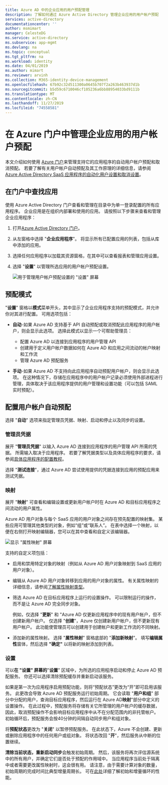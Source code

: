 ```yaml
---
title: Azure AD 中的企业应用的用户预配管理
description: 了解如何通过 Azure Active Directory 管理企业应用的用户帐户预配
services: active-directory
documentationcenter: ''
author: msmimart
manager: CelesteDG
ms.service: active-directory
ms.subservice: app-mgmt
ms.devlang: na
ms.topic: conceptual
ms.tgt_pltfrm: na
ms.workload: identity
ms.date: 04/01/2019
ms.author: mimart
ms.reviewer: arvinh
ms.collection: M365-identity-device-management
ms.openlocfilehash: 67b92c32d511300a0645b707f2a263b463937d1b
ms.sourcegitcommit: b5d59c6710046cf105236a6bb88954033bd9111b
ms.translationtype: MT
ms.contentlocale: zh-CN
ms.lasthandoff: 11/27/2019
ms.locfileid: "74558581"
---
```

# <a name="managing-user-account-provisioning-for-enterprise-apps-in-the-azure-portal"></a>在 Azure 门户中管理企业应用的用户帐户预配

本文介绍如何使用 [Azure 门户](https://portal.azure.com)来管理支持它的应用程序的自动用户帐户预配和取消预配。 若要了解有关用户帐户自动预配及其工作原理的详细信息，请参阅 [Azure Active Directory SaaS 应用程序的自动化用户设置和取消设置](user-provisioning.md)。

## <a name="finding-your-apps-in-the-portal"></a>在门户中查找应用

使用 Azure Active Directory 门户查看和管理在目录中为单一登录配置的所有应用程序。 企业应用是在组织内部署和使用的应用。 请按照以下步骤来查看和管理企业应用程序：

1. 打开[Azure Active Directory 门户](https://aad.portal.azure.com)。
1. 从左窗格中选择 "**企业应用程序**"。 将显示所有已配置应用的列表，包括从库中添加的应用。
1. 选择任何应用程序以加载其资源窗格，在其中可以查看报表和管理应用设置。
1. 选择 "**设置**" 以管理所选应用的用户帐户预配设置。

   ![用于管理用户帐户预配设置的 "设置" 屏幕](./media/configure-automatic-user-provisioning-portal/enterprise-apps-provisioning.png)

## <a name="provisioning-modes"></a>预配模式

"**设置**" 窗格以**模式**菜单开头，其中显示了企业应用程序支持的预配模式，并允许你对其进行配置。 可用选项包括：

* **自动**-如果 Azure AD 支持基于 API 自动预配或取消预配此应用程序的用户帐户，则会显示此选项。 选择此模式以显示一个可帮助管理员：

  * 配置 Azure AD 以连接到应用程序的用户管理 API
  * 创建用于定义用户帐户数据如何在 Azure AD 和应用之间流动的帐户映射和工作流
  * 管理 Azure AD 预配服务

* **手动**-如果 Azure AD 不支持向此应用程序自动预配用户帐户，则会显示此选项。 在这种情况下，存储在应用程序中的用户帐户记录必须使用外部进程进行管理，具体取决于该应用程序提供的用户管理和设置功能（可以包括 SAML 实时预配）。

## <a name="configuring-automatic-user-account-provisioning"></a>配置用户帐户自动预配

选择 "**自动**" 选项来指定管理员凭据、映射、启动和停止以及同步的设置。

### <a name="admin-credentials"></a>管理员凭据

展开 "**管理员凭据**" 以输入 Azure AD 连接到应用程序的用户管理 API 所需的凭据。 所需输入取决于应用程序。 若要了解凭据类型以及具体应用程序的要求，请参阅[具体应用程序的配置教程](user-provisioning.md)。

选择 "**测试连接**"，通过 Azure AD 尝试使用提供的凭据连接到应用的预配应用来测试凭据。

### <a name="mappings"></a>映射

展开 "**映射**" 可查看和编辑设置或更新用户帐户时在 Azure AD 和目标应用程序之间流动的用户属性。

Azure AD 用户对象与每个 SaaS 应用的用户对象之间存在预先配置的映射集。 某些应用可管理其他类型的对象，例如“组”或“联系人”。 在表中选择一个映射，以便在右侧打开映射编辑器，您可以在其中查看和自定义该编辑器。

![显示 "属性映射" 屏幕](./media/configure-automatic-user-provisioning-portal/enterprise-apps-provisioning-mapping.png)

支持的自定义项包括：

* 启用和禁用特定对象的映射（例如从 Azure AD 用户对象映射到 SaaS 应用的用户对象）。
* 编辑从 Azure AD 用户对象转移到应用的用户对象的属性。 有关属性映射的详细信息，请参阅[了解属性映射类型](customize-application-attributes.md#understanding-attribute-mapping-types)。
* 筛选 Azure AD 在目标应用程序上运行的设置操作。 可以限制运行的操作，而不是让 Azure AD 完全同步对象。

  例如，仅选择 "**更新**" 和 "Azure AD 仅更新应用程序中的现有用户帐户，但不创建新用户帐户。 仅选择 "**创建**"，Azure 仅创建新用户帐户，但不更新现有用户帐户。 此功能使管理员可以创建用于创建帐户和更新工作流的不同映射。

* 添加新的属性映射。 选择 "**属性映射**" 窗格底部的 "**添加新映射**"。 填写**编辑属性**窗体，然后选择 **"确定"** 以将新的映射添加到列表。

### <a name="settings"></a>设置

可以**在 "设置" 屏幕的**"**设置**" 区域中，为所选的应用程序启动和停止 Azure AD 预配服务。 你还可以选择清除预配缓存并重新启动该服务。

如果是第一次为应用程序启用预配功能，则将“预配状态”更改为“开”即可启用该服务。 此更改会导致 Azure AD 预配服务运行初始周期。 它会读取 "**用户和组**" 部分中分配的用户，查询目标应用程序，然后运行在 Azure AD**映射**"部分中定义的设置操作。 在此过程中，预配服务将存储有关它所管理的用户帐户的缓存数据，因此，取消预配操作不会影响目标应用程序中从不在分配范围内的非托管帐户。 初始循环后，预配服务会按40分钟的间隔自动同步用户和组对象。

将**预配状态**更改为 "**关闭**" 以暂停预配服务。 在此状态下，Azure 不会创建、更新或删除应用程序中的任何用户或组对象。 将状态改回 "**开**"，然后服务从中断的位置继续。

**清除当前状态，重新启动同步**会触发初始周期。 然后，该服务将再次评估源系统中的所有用户，并确定它们是否处于预配的作用域中。 当应用程序当前处于隔离中或者需要更改属性映射时，这会很有用。 请注意，由于需要计算对象的数量，初始周期的完成时间比典型增量周期长。 可在[此处](https://docs.microsoft.com/azure/active-directory/manage-apps/application-provisioning-when-will-provisioning-finish-specific-user)详细了解初始和增量循环的性能。 
